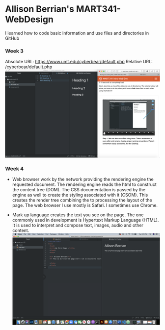 # Allison Berrian's MART341-WebDesign
I learned how to code basic information and use files and directories in GitHub

### Week 3
Absolute URL: https://www.umt.edu/cyberbear/default.php
Relative URL: /cyberbear/default.php
![My Screenshot](https://github.com/allisonberrian/-MART341-WebDesign/blob/master/assignment-03/images/assignment03-screenshot.png)
### Week 4
- Web browser work by the network providing the rendering engine the requested document. The rendering engine reads the html to construct the content tree (DOM). The CSS documentation is passed by the engine as well to create the styling associated with it (CSOM). This creates the render tree combining the to processing the layout of the page. The web browser I use mostly is Safari. I sometimes use Chrome.

 - Mark up language creates the text you see on the page. The one commonly used in development is Hypertext Markup Language (HTML). It is used to interpret and compose text, images, audio and other content.
 ![My Screenshot](assignment-04/images/assignment04-screenshot.png)
